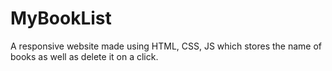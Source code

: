 # MyBookList
A responsive website made using HTML, CSS, JS which stores the name of books as well as delete it on a click.
